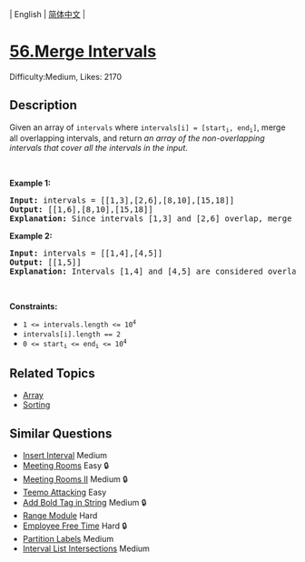 
| English | [简体中文](README.md) |

# [56.Merge Intervals](https://leetcode.com/problems/merge-intervals/)
Difficulty:Medium, Likes: 2170

## Description

<p>Given an array&nbsp;of <code>intervals</code>&nbsp;where <code>intervals[i] = [start<sub>i</sub>, end<sub>i</sub>]</code>, merge all overlapping intervals, and return <em>an array of the non-overlapping intervals that cover all the intervals in the input</em>.</p>

<p>&nbsp;</p>
<p><strong class="example">Example 1:</strong></p>

<pre>
<strong>Input:</strong> intervals = [[1,3],[2,6],[8,10],[15,18]]
<strong>Output:</strong> [[1,6],[8,10],[15,18]]
<strong>Explanation:</strong> Since intervals [1,3] and [2,6] overlap, merge them into [1,6].
</pre>

<p><strong class="example">Example 2:</strong></p>

<pre>
<strong>Input:</strong> intervals = [[1,4],[4,5]]
<strong>Output:</strong> [[1,5]]
<strong>Explanation:</strong> Intervals [1,4] and [4,5] are considered overlapping.
</pre>

<p>&nbsp;</p>
<p><strong>Constraints:</strong></p>

<ul>
	<li><code>1 &lt;= intervals.length &lt;= 10<sup>4</sup></code></li>
	<li><code>intervals[i].length == 2</code></li>
	<li><code>0 &lt;= start<sub>i</sub> &lt;= end<sub>i</sub> &lt;= 10<sup>4</sup></code></li>
</ul>


## Related Topics

- [Array](https://leetcode.com/tag/array/)
- [Sorting](https://leetcode.com/tag/sorting/)

## Similar Questions

- [Insert Interval](../insert-interval/README_EN.md) Medium 
- [Meeting Rooms](../meeting-rooms/README_EN.md) Easy 🔒
- [Meeting Rooms II](../meeting-rooms-ii/README_EN.md) Medium 🔒
- [Teemo Attacking](../teemo-attacking/README_EN.md) Easy 
- [Add Bold Tag in String](../add-bold-tag-in-string/README_EN.md) Medium 🔒
- [Range Module](../range-module/README_EN.md) Hard 
- [Employee Free Time](../employee-free-time/README_EN.md) Hard 🔒
- [Partition Labels](../partition-labels/README_EN.md) Medium 
- [Interval List Intersections](../interval-list-intersections/README_EN.md) Medium 
